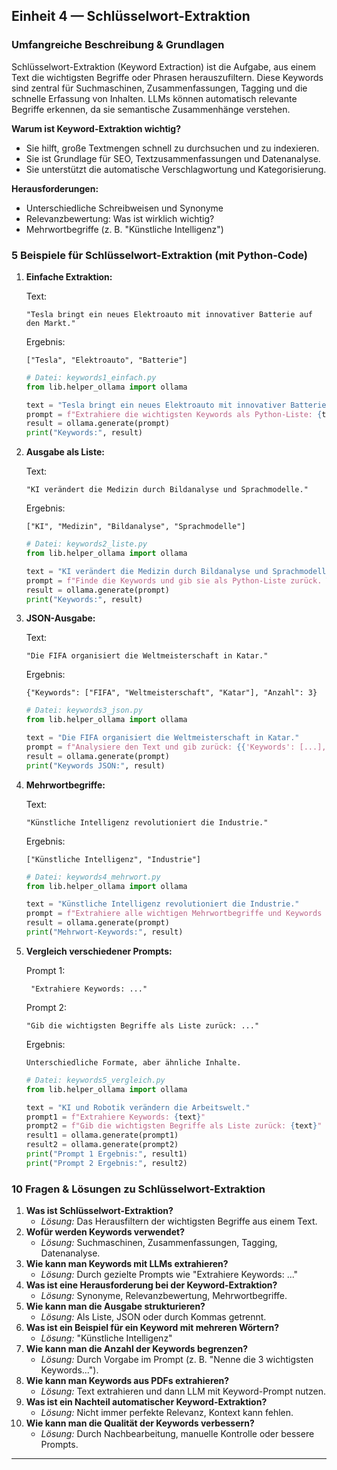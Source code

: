 ## Einheit 4 — Schlüsselwort-Extraktion

### Umfangreiche Beschreibung & Grundlagen

Schlüsselwort-Extraktion (Keyword Extraction) ist die Aufgabe, aus einem Text die wichtigsten Begriffe oder Phrasen herauszufiltern. Diese Keywords sind zentral für Suchmaschinen, Zusammenfassungen, Tagging und die schnelle Erfassung von Inhalten. LLMs können automatisch relevante Begriffe erkennen, da sie semantische Zusammenhänge verstehen.

**Warum ist Keyword-Extraktion wichtig?**

- Sie hilft, große Textmengen schnell zu durchsuchen und zu indexieren.
- Sie ist Grundlage für SEO, Textzusammenfassungen und Datenanalyse.
- Sie unterstützt die automatische Verschlagwortung und Kategorisierung.

**Herausforderungen:**

- Unterschiedliche Schreibweisen und Synonyme
- Relevanzbewertung: Was ist wirklich wichtig?
- Mehrwortbegriffe (z. B. "Künstliche Intelligenz")

### 5 Beispiele für Schlüsselwort-Extraktion (mit Python-Code)

1. **Einfache Extraktion:**

    Text:

    ```text
    "Tesla bringt ein neues Elektroauto mit innovativer Batterie auf den Markt."
    ````

    Ergebnis:

    ```text
    ["Tesla", "Elektroauto", "Batterie"]
    ```

    ```python
    # Datei: keywords1_einfach.py
    from lib.helper_ollama import ollama

    text = "Tesla bringt ein neues Elektroauto mit innovativer Batterie auf den Markt."
    prompt = f"Extrahiere die wichtigsten Keywords als Python-Liste: {text}"
    result = ollama.generate(prompt)
    print("Keywords:", result)
    ```

2. **Ausgabe als Liste:**

    Text:

    ```text
    "KI verändert die Medizin durch Bildanalyse und Sprachmodelle."
    ```

    Ergebnis:

    ```text
    ["KI", "Medizin", "Bildanalyse", "Sprachmodelle"]
    ```

    ```python
    # Datei: keywords2_liste.py
    from lib.helper_ollama import ollama

    text = "KI verändert die Medizin durch Bildanalyse und Sprachmodelle."
    prompt = f"Finde die Keywords und gib sie als Python-Liste zurück. Text: {text}"
    result = ollama.generate(prompt)
    print("Keywords:", result)
    ```

3. **JSON-Ausgabe:**

    Text:

    ```text
    "Die FIFA organisiert die Weltmeisterschaft in Katar."
    ```

    Ergebnis:

    ```text
    {"Keywords": ["FIFA", "Weltmeisterschaft", "Katar"], "Anzahl": 3}
    ```

    ```python
    # Datei: keywords3_json.py
    from lib.helper_ollama import ollama

    text = "Die FIFA organisiert die Weltmeisterschaft in Katar."
    prompt = f"Analysiere den Text und gib zurück: {{'Keywords': [...], 'Anzahl': <int>}} Text: {text}"
    result = ollama.generate(prompt)
    print("Keywords JSON:", result)
    ```

4. **Mehrwortbegriffe:**

    Text:

    ```text
    "Künstliche Intelligenz revolutioniert die Industrie."
    ```

    Ergebnis:

    ```text
    ["Künstliche Intelligenz", "Industrie"]
    ```

    ```python
    # Datei: keywords4_mehrwort.py
    from lib.helper_ollama import ollama

    text = "Künstliche Intelligenz revolutioniert die Industrie."
    prompt = f"Extrahiere alle wichtigen Mehrwortbegriffe und Keywords als Liste: {text}"
    result = ollama.generate(prompt)
    print("Mehrwort-Keywords:", result)
    ```

5. **Vergleich verschiedener Prompts:**

    Prompt 1:

    ```prompt
     "Extrahiere Keywords: ..."
     ```

    Prompt 2:

    ```prompt
    "Gib die wichtigsten Begriffe als Liste zurück: ..."
    ```

    Ergebnis:

    ```text
    Unterschiedliche Formate, aber ähnliche Inhalte.
    ```

    ```python
    # Datei: keywords5_vergleich.py
    from lib.helper_ollama import ollama

    text = "KI und Robotik verändern die Arbeitswelt."
    prompt1 = f"Extrahiere Keywords: {text}"
    prompt2 = f"Gib die wichtigsten Begriffe als Liste zurück: {text}"
    result1 = ollama.generate(prompt1)
    result2 = ollama.generate(prompt2)
    print("Prompt 1 Ergebnis:", result1)
    print("Prompt 2 Ergebnis:", result2)
    ```

### 10 Fragen & Lösungen zu Schlüsselwort-Extraktion

1. **Was ist Schlüsselwort-Extraktion?**
    - *Lösung:* Das Herausfiltern der wichtigsten Begriffe aus einem Text.
2. **Wofür werden Keywords verwendet?**
    - *Lösung:* Suchmaschinen, Zusammenfassungen, Tagging, Datenanalyse.
3. **Wie kann man Keywords mit LLMs extrahieren?**
    - *Lösung:* Durch gezielte Prompts wie "Extrahiere Keywords: ..."
4. **Was ist eine Herausforderung bei der Keyword-Extraktion?**
    - *Lösung:* Synonyme, Relevanzbewertung, Mehrwortbegriffe.
5. **Wie kann man die Ausgabe strukturieren?**
    - *Lösung:* Als Liste, JSON oder durch Kommas getrennt.
6. **Was ist ein Beispiel für ein Keyword mit mehreren Wörtern?**
    - *Lösung:* "Künstliche Intelligenz"
7. **Wie kann man die Anzahl der Keywords begrenzen?**
    - *Lösung:* Durch Vorgabe im Prompt (z. B. "Nenne die 3 wichtigsten Keywords...").
8. **Wie kann man Keywords aus PDFs extrahieren?**
    - *Lösung:* Text extrahieren und dann LLM mit Keyword-Prompt nutzen.
9. **Was ist ein Nachteil automatischer Keyword-Extraktion?**
    - *Lösung:* Nicht immer perfekte Relevanz, Kontext kann fehlen.
10. **Wie kann man die Qualität der Keywords verbessern?**
    - *Lösung:* Durch Nachbearbeitung, manuelle Kontrolle oder bessere Prompts.

---

